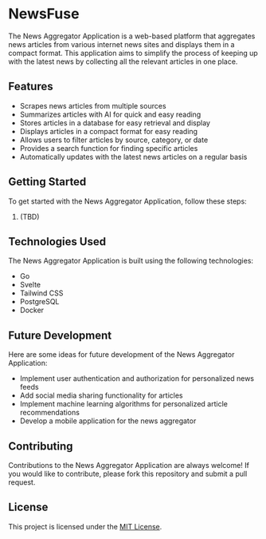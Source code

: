 # NewsFuse

The News Aggregator Application is a web-based platform that aggregates news articles from various internet news sites and displays them in a compact format. This application aims to simplify the process of keeping up with the latest news by collecting all the relevant articles in one place.

## Features

- Scrapes news articles from multiple sources
- Summarizes articles with AI for quick and easy reading
- Stores articles in a database for easy retrieval and display
- Displays articles in a compact format for easy reading
- Allows users to filter articles by source, category, or date
- Provides a search function for finding specific articles
- Automatically updates with the latest news articles on a regular basis

## Getting Started

To get started with the News Aggregator Application, follow these steps:

1. (TBD)

## Technologies Used

The News Aggregator Application is built using the following technologies:

- Go
- Svelte
- Tailwind CSS
- PostgreSQL
- Docker

## Future Development

Here are some ideas for future development of the News Aggregator Application:

- Implement user authentication and authorization for personalized news feeds
- Add social media sharing functionality for articles
- Implement machine learning algorithms for personalized article recommendations
- Develop a mobile application for the news aggregator

## Contributing

Contributions to the News Aggregator Application are always welcome! If you would like to contribute, please fork this repository and submit a pull request.

## License

This project is licensed under the [MIT License](https://opensource.org/licenses/MIT).